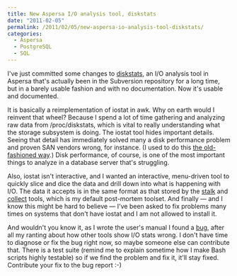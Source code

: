 ```yaml
---
title: New Aspersa I/O analysis tool, diskstats
date: "2011-02-05"
permalink: /2011/02/05/new-aspersa-io-analysis-tool-diskstats/
categories:
  - Aspersa
  - PostgreSQL
  - SQL
---
```

I've just committed some changes to [diskstats][1], an I/O analysis tool in Aspersa that's actually been in the Subversion repository for a long time, but in a barely usable fashion and with no documentation. Now it's usable and documented.

It is basically a reimplementation of iostat in awk. Why on earth would I reinvent that wheel? Because I spend a lot of time gathering and analyzing raw data from /proc/diskstats, which is vital to really understanding what the storage subsystem is doing. The iostat tool hides important details. Seeing that detail has immediately solved many a disk performance problem and proven SAN vendors wrong, for instance. (I used to do this [the old-fashioned way][2].) Disk performance, of course, is one of the most important things to analyze in a database server that's struggling.

Also, iostat isn't interactive, and I wanted an interactive, menu-driven tool to quickly slice and dice the data and drill down into what is happening with I/O. The data it accepts is in the same format as that stored by the [stalk][3] and [collect][4] tools, which is my default post-mortem toolset. And finally &#8212; and I know this might be hard to believe &#8212; I've been asked to fix problems many times on systems that don't have iostat and I am not allowed to install it.

And wouldn't you know it, as I wrote the user's manual I found a [bug][5], after all my ranting about how other tools show I/O stats wrong. I don't have time to diagnose or fix the bug right now, so maybe someone else can contribute that. There is a test suite (remind me to explain sometime how I make Bash scripts highly testable) so if we find the problem and fix it, it'll stay fixed. Contribute your fix to the bug report :-)

 [1]: http://aspersa.googlecode.com/svn/html/diskstats.html
 [2]: http://www.xaprb.com/blog/2010/05/14/how-to-read-linuxs-procdiskstats-easily/
 [3]: http://aspersa.googlecode.com/svn/html/stalk.html
 [4]: http://aspersa.googlecode.com/svn/html/collect.html
 [5]: http://code.google.com/p/aspersa/issues/detail?id=80
